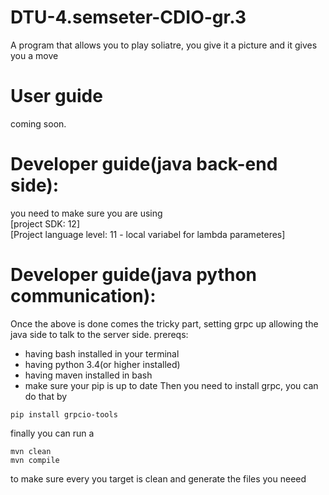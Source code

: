 # DTU-4.semseter-CDIO-gr.3
A program that allows you to play soliatre, you give it a picture and it gives you a move

# User guide
coming soon.

# Developer guide(java back-end side):
you need to make sure you are using       
[project SDK: 12]     
[Project language level: 11 - local variabel for lambda parameteres]

# Developer guide(java python communication):
Once the above is done comes the tricky part, setting grpc up allowing the java side to talk to the server side.
prereqs:
- having bash installed in your terminal
- having python 3.4(or higher installed)
- having maven installed in bash
- make sure your pip is up to date
Then you need to install grpc, you can do that by
```
pip install grpcio-tools
```
finally you can run a
```
mvn clean
mvn compile
```
to make sure every you target is clean and generate the files you neeed 
